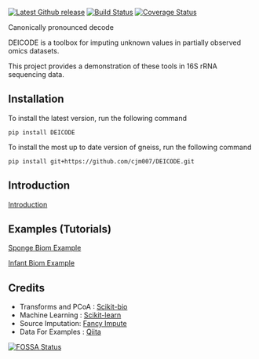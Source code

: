 
[![Latest Github release](https://img.shields.io/github/release/cjm007/DEICODE.svg)](https://github.com/cjm007/DEICODE/releases/latest)
[![Build Status](https://travis-ci.org/cjm007/DEICODE.svg?branch=master)](https://travis-ci.org/cjm007/DEICODE)
[![Coverage Status](https://coveralls.io/repos/github/cjm007/DEICODE/badge.svg?branch=master)](https://coveralls.io/github/cjm007/DEICODE?branch=master)

Canonically pronounced decode

DEICODE is a toolbox for imputing unknown values in partially observed omics datasets.

This project provides a demonstration of these tools in 16S rRNA sequencing data. 


## Installation

To install the latest version, run the following command

    pip install DEICODE
    
To install the most up to date version of gneiss, run the following command

    pip install git+https://github.com/cjm007/DEICODE.git

## Introduction

[Introduction](https://github.com/cjm007/DEICODE/blob/master/Examples/Introduction.ipynb)

## Examples (Tutorials)

[Sponge Biom Example](https://github.com/cjm007/DEICODE/blob/master/Examples/sponge_biom.ipynb)

[Infant Biom Example](https://github.com/cjm007/DEICODE/blob/master/Examples/infant_biom.ipynb)

## Credits

- Transforms and PCoA : [Scikit-bio](https://github.com/biocore/scikit-bio)
- Machine Learning : [Scikit-learn](https://github.com/scikit-learn/scikit-learn)
- Source Imputation: [Fancy Impute](https://github.com/hammerlab/fancyimpute)
- Data For Examples : [Qiita](https://qiita.ucsd.edu/)

[![FOSSA Status](https://app.fossa.io/api/projects/git%2Bgithub.com%2Fcjm007%2FDEICODE.svg?type=large)](https://app.fossa.io/projects/git%2Bgithub.com%2Fcjm007%2FDEICODE?ref=badge_large)
